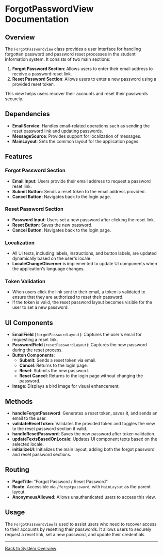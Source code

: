 # ForgotPasswordView Documentation

## Overview

The `ForgotPasswordView` class provides a user interface for handling forgotten password and password reset processes in the student information system. It consists of two main sections:

1. **Forgot Password Section**: Allows users to enter their email address to receive a password reset link.
2. **Reset Password Section**: Allows users to enter a new password using a provided reset token.

This view helps users recover their accounts and reset their passwords securely.

## Dependencies

- **EmailService**: Handles email-related operations such as sending the reset password link and updating passwords.
- **MessageSource**: Provides support for localization of messages.
- **MainLayout**: Sets the common layout for the application pages.

## Features

### Forgot Password Section

- **Email Input**: Users provide their email address to request a password reset link.
- **Submit Button**: Sends a reset token to the email address provided.
- **Cancel Button**: Navigates back to the login page.

### Reset Password Section

- **Password Input**: Users set a new password after clicking the reset link.
- **Reset Button**: Saves the new password.
- **Cancel Button**: Navigates back to the login page.

### Localization

- All UI texts, including labels, instructions, and button labels, are updated dynamically based on the user's locale.
- **LocaleChangeObserver** is implemented to update UI components when the application's language changes.

### Token Validation

- When users click the link sent to their email, a token is validated to ensure that they are authorized to reset their password.
- If the token is valid, the reset password layout becomes visible for the user to set a new password.

## UI Components

- **EmailField** (`forgotPasswordLayout`): Captures the user's email for requesting a reset link.
- **PasswordField** (`resetPasswordLayout`): Captures the new password during the reset process.
- **Button Components**:
    - **Submit**: Sends a reset token via email.
    - **Cancel**: Returns to the login page.
    - **Reset**: Submits the new password.
    - **Reset Cancel**: Returns to the login page without changing the password.
- **Image**: Displays a bird image for visual enhancement.

## Methods

- **handleForgotPassword**: Generates a reset token, saves it, and sends an email to the user.
- **validateResetToken**: Validates the provided token and toggles the view to the reset password section if valid.
- **handleResetPassword**: Saves the new password after token validation.
- **updateTextsBasedOnLocale**: Updates UI component texts based on the selected locale.
- **initializeUI**: Initializes the main layout, adding both the forgot password and reset password sections.

## Routing

- **PageTitle**: "Forgot Password / Reset Password"
- **Route**: Accessible via `/forgotpassword`, with `MainLayout` as the parent layout.
- **AnonymousAllowed**: Allows unauthenticated users to access this view.

## Usage

The `ForgotPasswordView` is used to assist users who need to recover access to their accounts by resetting their passwords. It allows users to securely request a reset link, set a new password, and update their credentials.

---

[Back to System Overview](../../system-overview.md)